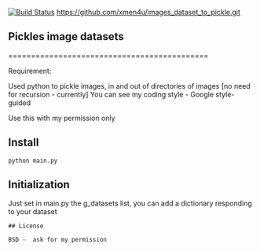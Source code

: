 [![Build Status](https://travis-ci.org/xmen4u/images_dataset_to_pickle.svg)](https://travis-ci.org/xmen4u/images_dataset_to_pickle)
https://github.com/xmen4u/images_dataset_to_pickle.git

## Pickles image datasets
============================================

Requirement:

Used python to pickle images, in and out of directories of images [no need for recursion - currently]
You can see my coding style - Google style-guided

Use this with my permission only


## Install
```
python main.py
```

## Initialization

Just set in main.py the g_datasets list, you can add a dictionary
responding to your dataset

```
## License

BSD -  ask for my permission
